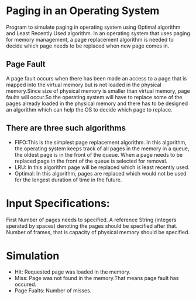 # Paging in an Operating System
Program to simulate paging in operating system using Optimal algorithm and Least Recently Used algorithm.
In an operating system that uses paging for memory management, a page replacement algorithm is needed to decide which page needs to be replaced when new page comes in. 
## Page Fault
A page fault occurs when there has been made an access to a page that is mapped into the virtual memory but is not loaded in the physical memory.Since size of physical memory is smaller than virtual memory, page faults will occur.So the operating system will have to replace some of the pages already loaded in the physical memory and there has to be designed an algorithm which can help the OS to decide which page to replace.

## There are three such algorithms
- FIFO:This is the simplest page replacement algorithm. In this algorithm, the operating system keeps track of all pages in the memory in a queue, the oldest page is in the front of the queue. When a page needs to be replaced page in the front of the queue is selected for removal.
- LRU: In this algorithm page will be replaced which is least recently used. 
- Optimal: In this algorithm, pages are replaced which would not be used for the longest duration of time in the future.

# Input Specifications:
First Number of pages needs to specified.
A reference String (integers sperated by spaces) denoting the pages should be specified after that.
Number of frames, that is capacity of physical memory should be specified.
# Simulation
- Hit: Requested page was loaded in the memory.
- Miss: Page was not found in the memory.That means page fault has occured.
- Page Fualts: Number of misses.
